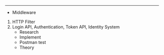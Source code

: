 ------------------------------------------------------------------------------
* Middleware
1. HTTP Filter
2. Login API, Authentication, Token API, Identity System
	- Research
	- Implement
	- Postman test
	- Theory